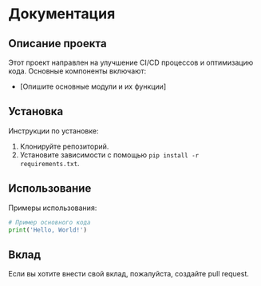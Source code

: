 # Документация

## Описание проекта
Этот проект направлен на улучшение CI/CD процессов и оптимизацию кода. Основные компоненты включают:
- [Опишите основные модули и их функции]

## Установка
Инструкции по установке:
1. Клонируйте репозиторий.
2. Установите зависимости с помощью `pip install -r requirements.txt`.

## Использование
Примеры использования:
```python
# Пример основного кода
print('Hello, World!')
```

## Вклад
Если вы хотите внести свой вклад, пожалуйста, создайте pull request.
